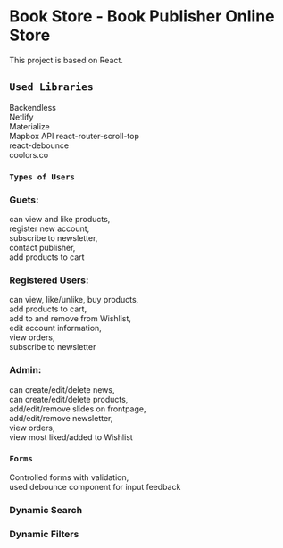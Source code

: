 # Book Store - Book Publisher Online Store

This project is based on React.

## `Used Libraries`

Backendless\
Netlify\
Materialize\
Mapbox API
react-router-scroll-top\
react-debounce\
coolors.co

### `Types of Users`

### Guets: 
can view and like products,\
register new account,\
subscribe to newsletter,\
contact publisher,\
add products to cart

### Registered Users:
can view, like/unlike, buy products,\
add products to cart,\
add to and remove from Wishlist,\
edit account information,\
view orders,\
subscribe to newsletter

### Admin:
can create/edit/delete news,\
can create/edit/delete products,\
add/edit/remove slides on frontpage,\
add/edit/remove newsletter,\
view orders,\
view most liked/added to Wishlist

### `Forms`

Controlled forms with validation,\
used debounce component for input feedback

### Dynamic Search

### Dynamic Filters